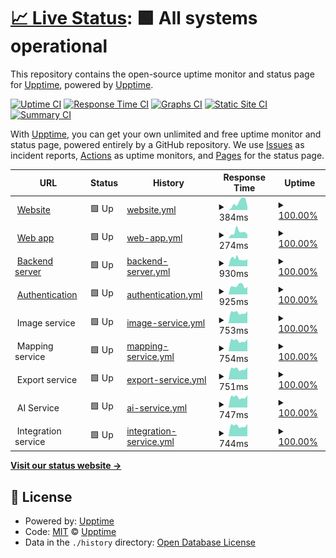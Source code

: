 # [📈 Live Status](https://upptime.github.io/upptime): <!--live status--> **🟩 All systems operational**

This repository contains the open-source uptime monitor and status page for [Upptime](https://upptime.js.org), powered by [Upptime](https://github.com/upptime/upptime).

[![Uptime CI](https://github.com/builtview/status-page/workflows/Uptime%20CI/badge.svg)](https://github.com/builtview/status-page/actions?query=workflow%3A%22Uptime+CI%22)
[![Response Time CI](https://github.com/builtview/status-page/workflows/Response%20Time%20CI/badge.svg)](https://github.com/builtview/status-page/actions?query=workflow%3A%22Response+Time+CI%22)
[![Graphs CI](https://github.com/builtview/status-page/workflows/Graphs%20CI/badge.svg)](https://github.com/builtview/status-page/actions?query=workflow%3A%22Graphs+CI%22)
[![Static Site CI](https://github.com/builtview/status-page/workflows/Static%20Site%20CI/badge.svg)](https://github.com/builtview/status-page/actions?query=workflow%3A%22Static+Site+CI%22)
[![Summary CI](https://github.com/builtview/status-page/workflows/Summary%20CI/badge.svg)](https://github.com/builtview/status-page/actions?query=workflow%3A%22Summary+CI%22)

With [Upptime](https://upptime.js.org), you can get your own unlimited and free uptime monitor and status page, powered entirely by a GitHub repository. We use [Issues](https://github.com/upptime/upptime/issues) as incident reports, [Actions](https://github.com/builtview/status-page/actions) as uptime monitors, and [Pages](https://upptime.github.io/upptime) for the status page.

<!--start: status pages-->
<!-- This summary is generated by Upptime (https://github.com/upptime/upptime) -->
<!-- Do not edit this manually, your changes will be overwritten -->
<!-- prettier-ignore -->
| URL | Status | History | Response Time | Uptime |
| --- | ------ | ------- | ------------- | ------ |
| <img alt="" src="https://icons.duckduckgo.com/ip3/builtview.com.ico" height="13"> [Website](https://builtview.com) | 🟩 Up | [website.yml](https://github.com/builtview/status-page/commits/HEAD/history/website.yml) | <details><summary><img alt="Response time graph" src="./graphs/website/response-time-week.png" height="20"> 384ms</summary><br><a href="https://builtview.github.io/status-page/history/website"><img alt="Response time 482" src="https://img.shields.io/endpoint?url=https%3A%2F%2Fraw.githubusercontent.com%2Fbuiltview%2Fstatus-page%2FHEAD%2Fapi%2Fwebsite%2Fresponse-time.json"></a><br><a href="https://builtview.github.io/status-page/history/website"><img alt="24-hour response time 201" src="https://img.shields.io/endpoint?url=https%3A%2F%2Fraw.githubusercontent.com%2Fbuiltview%2Fstatus-page%2FHEAD%2Fapi%2Fwebsite%2Fresponse-time-day.json"></a><br><a href="https://builtview.github.io/status-page/history/website"><img alt="7-day response time 384" src="https://img.shields.io/endpoint?url=https%3A%2F%2Fraw.githubusercontent.com%2Fbuiltview%2Fstatus-page%2FHEAD%2Fapi%2Fwebsite%2Fresponse-time-week.json"></a><br><a href="https://builtview.github.io/status-page/history/website"><img alt="30-day response time 482" src="https://img.shields.io/endpoint?url=https%3A%2F%2Fraw.githubusercontent.com%2Fbuiltview%2Fstatus-page%2FHEAD%2Fapi%2Fwebsite%2Fresponse-time-month.json"></a><br><a href="https://builtview.github.io/status-page/history/website"><img alt="1-year response time 482" src="https://img.shields.io/endpoint?url=https%3A%2F%2Fraw.githubusercontent.com%2Fbuiltview%2Fstatus-page%2FHEAD%2Fapi%2Fwebsite%2Fresponse-time-year.json"></a></details> | <details><summary><a href="https://builtview.github.io/status-page/history/website">100.00%</a></summary><a href="https://builtview.github.io/status-page/history/website"><img alt="All-time uptime 100.00%" src="https://img.shields.io/endpoint?url=https%3A%2F%2Fraw.githubusercontent.com%2Fbuiltview%2Fstatus-page%2FHEAD%2Fapi%2Fwebsite%2Fuptime.json"></a><br><a href="https://builtview.github.io/status-page/history/website"><img alt="24-hour uptime 100.00%" src="https://img.shields.io/endpoint?url=https%3A%2F%2Fraw.githubusercontent.com%2Fbuiltview%2Fstatus-page%2FHEAD%2Fapi%2Fwebsite%2Fuptime-day.json"></a><br><a href="https://builtview.github.io/status-page/history/website"><img alt="7-day uptime 100.00%" src="https://img.shields.io/endpoint?url=https%3A%2F%2Fraw.githubusercontent.com%2Fbuiltview%2Fstatus-page%2FHEAD%2Fapi%2Fwebsite%2Fuptime-week.json"></a><br><a href="https://builtview.github.io/status-page/history/website"><img alt="30-day uptime 100.00%" src="https://img.shields.io/endpoint?url=https%3A%2F%2Fraw.githubusercontent.com%2Fbuiltview%2Fstatus-page%2FHEAD%2Fapi%2Fwebsite%2Fuptime-month.json"></a><br><a href="https://builtview.github.io/status-page/history/website"><img alt="1-year uptime 100.00%" src="https://img.shields.io/endpoint?url=https%3A%2F%2Fraw.githubusercontent.com%2Fbuiltview%2Fstatus-page%2FHEAD%2Fapi%2Fwebsite%2Fuptime-year.json"></a></details>
| <img alt="" src="https://icons.duckduckgo.com/ip3/app.builtview.com.ico" height="13"> [Web app](https://app.builtview.com) | 🟩 Up | [web-app.yml](https://github.com/builtview/status-page/commits/HEAD/history/web-app.yml) | <details><summary><img alt="Response time graph" src="./graphs/web-app/response-time-week.png" height="20"> 274ms</summary><br><a href="https://builtview.github.io/status-page/history/web-app"><img alt="Response time 250" src="https://img.shields.io/endpoint?url=https%3A%2F%2Fraw.githubusercontent.com%2Fbuiltview%2Fstatus-page%2FHEAD%2Fapi%2Fweb-app%2Fresponse-time.json"></a><br><a href="https://builtview.github.io/status-page/history/web-app"><img alt="24-hour response time 170" src="https://img.shields.io/endpoint?url=https%3A%2F%2Fraw.githubusercontent.com%2Fbuiltview%2Fstatus-page%2FHEAD%2Fapi%2Fweb-app%2Fresponse-time-day.json"></a><br><a href="https://builtview.github.io/status-page/history/web-app"><img alt="7-day response time 274" src="https://img.shields.io/endpoint?url=https%3A%2F%2Fraw.githubusercontent.com%2Fbuiltview%2Fstatus-page%2FHEAD%2Fapi%2Fweb-app%2Fresponse-time-week.json"></a><br><a href="https://builtview.github.io/status-page/history/web-app"><img alt="30-day response time 250" src="https://img.shields.io/endpoint?url=https%3A%2F%2Fraw.githubusercontent.com%2Fbuiltview%2Fstatus-page%2FHEAD%2Fapi%2Fweb-app%2Fresponse-time-month.json"></a><br><a href="https://builtview.github.io/status-page/history/web-app"><img alt="1-year response time 250" src="https://img.shields.io/endpoint?url=https%3A%2F%2Fraw.githubusercontent.com%2Fbuiltview%2Fstatus-page%2FHEAD%2Fapi%2Fweb-app%2Fresponse-time-year.json"></a></details> | <details><summary><a href="https://builtview.github.io/status-page/history/web-app">100.00%</a></summary><a href="https://builtview.github.io/status-page/history/web-app"><img alt="All-time uptime 100.00%" src="https://img.shields.io/endpoint?url=https%3A%2F%2Fraw.githubusercontent.com%2Fbuiltview%2Fstatus-page%2FHEAD%2Fapi%2Fweb-app%2Fuptime.json"></a><br><a href="https://builtview.github.io/status-page/history/web-app"><img alt="24-hour uptime 100.00%" src="https://img.shields.io/endpoint?url=https%3A%2F%2Fraw.githubusercontent.com%2Fbuiltview%2Fstatus-page%2FHEAD%2Fapi%2Fweb-app%2Fuptime-day.json"></a><br><a href="https://builtview.github.io/status-page/history/web-app"><img alt="7-day uptime 100.00%" src="https://img.shields.io/endpoint?url=https%3A%2F%2Fraw.githubusercontent.com%2Fbuiltview%2Fstatus-page%2FHEAD%2Fapi%2Fweb-app%2Fuptime-week.json"></a><br><a href="https://builtview.github.io/status-page/history/web-app"><img alt="30-day uptime 100.00%" src="https://img.shields.io/endpoint?url=https%3A%2F%2Fraw.githubusercontent.com%2Fbuiltview%2Fstatus-page%2FHEAD%2Fapi%2Fweb-app%2Fuptime-month.json"></a><br><a href="https://builtview.github.io/status-page/history/web-app"><img alt="1-year uptime 100.00%" src="https://img.shields.io/endpoint?url=https%3A%2F%2Fraw.githubusercontent.com%2Fbuiltview%2Fstatus-page%2FHEAD%2Fapi%2Fweb-app%2Fuptime-year.json"></a></details>
| <img alt="" src="https://icons.duckduckgo.com/ip3/api.builtview.com.ico" height="13"> [Backend server](https://api.builtview.com/api/ping) | 🟩 Up | [backend-server.yml](https://github.com/builtview/status-page/commits/HEAD/history/backend-server.yml) | <details><summary><img alt="Response time graph" src="./graphs/backend-server/response-time-week.png" height="20"> 930ms</summary><br><a href="https://builtview.github.io/status-page/history/backend-server"><img alt="Response time 875" src="https://img.shields.io/endpoint?url=https%3A%2F%2Fraw.githubusercontent.com%2Fbuiltview%2Fstatus-page%2FHEAD%2Fapi%2Fbackend-server%2Fresponse-time.json"></a><br><a href="https://builtview.github.io/status-page/history/backend-server"><img alt="24-hour response time 796" src="https://img.shields.io/endpoint?url=https%3A%2F%2Fraw.githubusercontent.com%2Fbuiltview%2Fstatus-page%2FHEAD%2Fapi%2Fbackend-server%2Fresponse-time-day.json"></a><br><a href="https://builtview.github.io/status-page/history/backend-server"><img alt="7-day response time 930" src="https://img.shields.io/endpoint?url=https%3A%2F%2Fraw.githubusercontent.com%2Fbuiltview%2Fstatus-page%2FHEAD%2Fapi%2Fbackend-server%2Fresponse-time-week.json"></a><br><a href="https://builtview.github.io/status-page/history/backend-server"><img alt="30-day response time 875" src="https://img.shields.io/endpoint?url=https%3A%2F%2Fraw.githubusercontent.com%2Fbuiltview%2Fstatus-page%2FHEAD%2Fapi%2Fbackend-server%2Fresponse-time-month.json"></a><br><a href="https://builtview.github.io/status-page/history/backend-server"><img alt="1-year response time 875" src="https://img.shields.io/endpoint?url=https%3A%2F%2Fraw.githubusercontent.com%2Fbuiltview%2Fstatus-page%2FHEAD%2Fapi%2Fbackend-server%2Fresponse-time-year.json"></a></details> | <details><summary><a href="https://builtview.github.io/status-page/history/backend-server">100.00%</a></summary><a href="https://builtview.github.io/status-page/history/backend-server"><img alt="All-time uptime 99.78%" src="https://img.shields.io/endpoint?url=https%3A%2F%2Fraw.githubusercontent.com%2Fbuiltview%2Fstatus-page%2FHEAD%2Fapi%2Fbackend-server%2Fuptime.json"></a><br><a href="https://builtview.github.io/status-page/history/backend-server"><img alt="24-hour uptime 100.00%" src="https://img.shields.io/endpoint?url=https%3A%2F%2Fraw.githubusercontent.com%2Fbuiltview%2Fstatus-page%2FHEAD%2Fapi%2Fbackend-server%2Fuptime-day.json"></a><br><a href="https://builtview.github.io/status-page/history/backend-server"><img alt="7-day uptime 100.00%" src="https://img.shields.io/endpoint?url=https%3A%2F%2Fraw.githubusercontent.com%2Fbuiltview%2Fstatus-page%2FHEAD%2Fapi%2Fbackend-server%2Fuptime-week.json"></a><br><a href="https://builtview.github.io/status-page/history/backend-server"><img alt="30-day uptime 99.78%" src="https://img.shields.io/endpoint?url=https%3A%2F%2Fraw.githubusercontent.com%2Fbuiltview%2Fstatus-page%2FHEAD%2Fapi%2Fbackend-server%2Fuptime-month.json"></a><br><a href="https://builtview.github.io/status-page/history/backend-server"><img alt="1-year uptime 99.78%" src="https://img.shields.io/endpoint?url=https%3A%2F%2Fraw.githubusercontent.com%2Fbuiltview%2Fstatus-page%2FHEAD%2Fapi%2Fbackend-server%2Fuptime-year.json"></a></details>
| <img alt="" src="https://icons.duckduckgo.com/ip3/builtview.b2clogin.com.ico" height="13"> [Authentication](https://builtview.b2clogin.com/builtview.onmicrosoft.com/v2.0/.well-known/openid-configuration?p=B2C_1A_SIGNUP_SIGNIN) | 🟩 Up | [authentication.yml](https://github.com/builtview/status-page/commits/HEAD/history/authentication.yml) | <details><summary><img alt="Response time graph" src="./graphs/authentication/response-time-week.png" height="20"> 925ms</summary><br><a href="https://builtview.github.io/status-page/history/authentication"><img alt="Response time 1019" src="https://img.shields.io/endpoint?url=https%3A%2F%2Fraw.githubusercontent.com%2Fbuiltview%2Fstatus-page%2FHEAD%2Fapi%2Fauthentication%2Fresponse-time.json"></a><br><a href="https://builtview.github.io/status-page/history/authentication"><img alt="24-hour response time 825" src="https://img.shields.io/endpoint?url=https%3A%2F%2Fraw.githubusercontent.com%2Fbuiltview%2Fstatus-page%2FHEAD%2Fapi%2Fauthentication%2Fresponse-time-day.json"></a><br><a href="https://builtview.github.io/status-page/history/authentication"><img alt="7-day response time 925" src="https://img.shields.io/endpoint?url=https%3A%2F%2Fraw.githubusercontent.com%2Fbuiltview%2Fstatus-page%2FHEAD%2Fapi%2Fauthentication%2Fresponse-time-week.json"></a><br><a href="https://builtview.github.io/status-page/history/authentication"><img alt="30-day response time 1019" src="https://img.shields.io/endpoint?url=https%3A%2F%2Fraw.githubusercontent.com%2Fbuiltview%2Fstatus-page%2FHEAD%2Fapi%2Fauthentication%2Fresponse-time-month.json"></a><br><a href="https://builtview.github.io/status-page/history/authentication"><img alt="1-year response time 1019" src="https://img.shields.io/endpoint?url=https%3A%2F%2Fraw.githubusercontent.com%2Fbuiltview%2Fstatus-page%2FHEAD%2Fapi%2Fauthentication%2Fresponse-time-year.json"></a></details> | <details><summary><a href="https://builtview.github.io/status-page/history/authentication">100.00%</a></summary><a href="https://builtview.github.io/status-page/history/authentication"><img alt="All-time uptime 100.00%" src="https://img.shields.io/endpoint?url=https%3A%2F%2Fraw.githubusercontent.com%2Fbuiltview%2Fstatus-page%2FHEAD%2Fapi%2Fauthentication%2Fuptime.json"></a><br><a href="https://builtview.github.io/status-page/history/authentication"><img alt="24-hour uptime 100.00%" src="https://img.shields.io/endpoint?url=https%3A%2F%2Fraw.githubusercontent.com%2Fbuiltview%2Fstatus-page%2FHEAD%2Fapi%2Fauthentication%2Fuptime-day.json"></a><br><a href="https://builtview.github.io/status-page/history/authentication"><img alt="7-day uptime 100.00%" src="https://img.shields.io/endpoint?url=https%3A%2F%2Fraw.githubusercontent.com%2Fbuiltview%2Fstatus-page%2FHEAD%2Fapi%2Fauthentication%2Fuptime-week.json"></a><br><a href="https://builtview.github.io/status-page/history/authentication"><img alt="30-day uptime 100.00%" src="https://img.shields.io/endpoint?url=https%3A%2F%2Fraw.githubusercontent.com%2Fbuiltview%2Fstatus-page%2FHEAD%2Fapi%2Fauthentication%2Fuptime-month.json"></a><br><a href="https://builtview.github.io/status-page/history/authentication"><img alt="1-year uptime 100.00%" src="https://img.shields.io/endpoint?url=https%3A%2F%2Fraw.githubusercontent.com%2Fbuiltview%2Fstatus-page%2FHEAD%2Fapi%2Fauthentication%2Fuptime-year.json"></a></details>
| <img alt="" src="https://icons.duckduckgo.com/ip3/null.ico" height="13"> Image service | 🟩 Up | [image-service.yml](https://github.com/builtview/status-page/commits/HEAD/history/image-service.yml) | <details><summary><img alt="Response time graph" src="./graphs/image-service/response-time-week.png" height="20"> 753ms</summary><br><a href="https://builtview.github.io/status-page/history/image-service"><img alt="Response time 738" src="https://img.shields.io/endpoint?url=https%3A%2F%2Fraw.githubusercontent.com%2Fbuiltview%2Fstatus-page%2FHEAD%2Fapi%2Fimage-service%2Fresponse-time.json"></a><br><a href="https://builtview.github.io/status-page/history/image-service"><img alt="24-hour response time 850" src="https://img.shields.io/endpoint?url=https%3A%2F%2Fraw.githubusercontent.com%2Fbuiltview%2Fstatus-page%2FHEAD%2Fapi%2Fimage-service%2Fresponse-time-day.json"></a><br><a href="https://builtview.github.io/status-page/history/image-service"><img alt="7-day response time 753" src="https://img.shields.io/endpoint?url=https%3A%2F%2Fraw.githubusercontent.com%2Fbuiltview%2Fstatus-page%2FHEAD%2Fapi%2Fimage-service%2Fresponse-time-week.json"></a><br><a href="https://builtview.github.io/status-page/history/image-service"><img alt="30-day response time 738" src="https://img.shields.io/endpoint?url=https%3A%2F%2Fraw.githubusercontent.com%2Fbuiltview%2Fstatus-page%2FHEAD%2Fapi%2Fimage-service%2Fresponse-time-month.json"></a><br><a href="https://builtview.github.io/status-page/history/image-service"><img alt="1-year response time 738" src="https://img.shields.io/endpoint?url=https%3A%2F%2Fraw.githubusercontent.com%2Fbuiltview%2Fstatus-page%2FHEAD%2Fapi%2Fimage-service%2Fresponse-time-year.json"></a></details> | <details><summary><a href="https://builtview.github.io/status-page/history/image-service">100.00%</a></summary><a href="https://builtview.github.io/status-page/history/image-service"><img alt="All-time uptime 100.00%" src="https://img.shields.io/endpoint?url=https%3A%2F%2Fraw.githubusercontent.com%2Fbuiltview%2Fstatus-page%2FHEAD%2Fapi%2Fimage-service%2Fuptime.json"></a><br><a href="https://builtview.github.io/status-page/history/image-service"><img alt="24-hour uptime 100.00%" src="https://img.shields.io/endpoint?url=https%3A%2F%2Fraw.githubusercontent.com%2Fbuiltview%2Fstatus-page%2FHEAD%2Fapi%2Fimage-service%2Fuptime-day.json"></a><br><a href="https://builtview.github.io/status-page/history/image-service"><img alt="7-day uptime 100.00%" src="https://img.shields.io/endpoint?url=https%3A%2F%2Fraw.githubusercontent.com%2Fbuiltview%2Fstatus-page%2FHEAD%2Fapi%2Fimage-service%2Fuptime-week.json"></a><br><a href="https://builtview.github.io/status-page/history/image-service"><img alt="30-day uptime 100.00%" src="https://img.shields.io/endpoint?url=https%3A%2F%2Fraw.githubusercontent.com%2Fbuiltview%2Fstatus-page%2FHEAD%2Fapi%2Fimage-service%2Fuptime-month.json"></a><br><a href="https://builtview.github.io/status-page/history/image-service"><img alt="1-year uptime 100.00%" src="https://img.shields.io/endpoint?url=https%3A%2F%2Fraw.githubusercontent.com%2Fbuiltview%2Fstatus-page%2FHEAD%2Fapi%2Fimage-service%2Fuptime-year.json"></a></details>
| <img alt="" src="https://icons.duckduckgo.com/ip3/null.ico" height="13"> Mapping service | 🟩 Up | [mapping-service.yml](https://github.com/builtview/status-page/commits/HEAD/history/mapping-service.yml) | <details><summary><img alt="Response time graph" src="./graphs/mapping-service/response-time-week.png" height="20"> 754ms</summary><br><a href="https://builtview.github.io/status-page/history/mapping-service"><img alt="Response time 739" src="https://img.shields.io/endpoint?url=https%3A%2F%2Fraw.githubusercontent.com%2Fbuiltview%2Fstatus-page%2FHEAD%2Fapi%2Fmapping-service%2Fresponse-time.json"></a><br><a href="https://builtview.github.io/status-page/history/mapping-service"><img alt="24-hour response time 839" src="https://img.shields.io/endpoint?url=https%3A%2F%2Fraw.githubusercontent.com%2Fbuiltview%2Fstatus-page%2FHEAD%2Fapi%2Fmapping-service%2Fresponse-time-day.json"></a><br><a href="https://builtview.github.io/status-page/history/mapping-service"><img alt="7-day response time 754" src="https://img.shields.io/endpoint?url=https%3A%2F%2Fraw.githubusercontent.com%2Fbuiltview%2Fstatus-page%2FHEAD%2Fapi%2Fmapping-service%2Fresponse-time-week.json"></a><br><a href="https://builtview.github.io/status-page/history/mapping-service"><img alt="30-day response time 739" src="https://img.shields.io/endpoint?url=https%3A%2F%2Fraw.githubusercontent.com%2Fbuiltview%2Fstatus-page%2FHEAD%2Fapi%2Fmapping-service%2Fresponse-time-month.json"></a><br><a href="https://builtview.github.io/status-page/history/mapping-service"><img alt="1-year response time 739" src="https://img.shields.io/endpoint?url=https%3A%2F%2Fraw.githubusercontent.com%2Fbuiltview%2Fstatus-page%2FHEAD%2Fapi%2Fmapping-service%2Fresponse-time-year.json"></a></details> | <details><summary><a href="https://builtview.github.io/status-page/history/mapping-service">100.00%</a></summary><a href="https://builtview.github.io/status-page/history/mapping-service"><img alt="All-time uptime 100.00%" src="https://img.shields.io/endpoint?url=https%3A%2F%2Fraw.githubusercontent.com%2Fbuiltview%2Fstatus-page%2FHEAD%2Fapi%2Fmapping-service%2Fuptime.json"></a><br><a href="https://builtview.github.io/status-page/history/mapping-service"><img alt="24-hour uptime 100.00%" src="https://img.shields.io/endpoint?url=https%3A%2F%2Fraw.githubusercontent.com%2Fbuiltview%2Fstatus-page%2FHEAD%2Fapi%2Fmapping-service%2Fuptime-day.json"></a><br><a href="https://builtview.github.io/status-page/history/mapping-service"><img alt="7-day uptime 100.00%" src="https://img.shields.io/endpoint?url=https%3A%2F%2Fraw.githubusercontent.com%2Fbuiltview%2Fstatus-page%2FHEAD%2Fapi%2Fmapping-service%2Fuptime-week.json"></a><br><a href="https://builtview.github.io/status-page/history/mapping-service"><img alt="30-day uptime 100.00%" src="https://img.shields.io/endpoint?url=https%3A%2F%2Fraw.githubusercontent.com%2Fbuiltview%2Fstatus-page%2FHEAD%2Fapi%2Fmapping-service%2Fuptime-month.json"></a><br><a href="https://builtview.github.io/status-page/history/mapping-service"><img alt="1-year uptime 100.00%" src="https://img.shields.io/endpoint?url=https%3A%2F%2Fraw.githubusercontent.com%2Fbuiltview%2Fstatus-page%2FHEAD%2Fapi%2Fmapping-service%2Fuptime-year.json"></a></details>
| <img alt="" src="https://icons.duckduckgo.com/ip3/null.ico" height="13"> Export service | 🟩 Up | [export-service.yml](https://github.com/builtview/status-page/commits/HEAD/history/export-service.yml) | <details><summary><img alt="Response time graph" src="./graphs/export-service/response-time-week.png" height="20"> 751ms</summary><br><a href="https://builtview.github.io/status-page/history/export-service"><img alt="Response time 739" src="https://img.shields.io/endpoint?url=https%3A%2F%2Fraw.githubusercontent.com%2Fbuiltview%2Fstatus-page%2FHEAD%2Fapi%2Fexport-service%2Fresponse-time.json"></a><br><a href="https://builtview.github.io/status-page/history/export-service"><img alt="24-hour response time 863" src="https://img.shields.io/endpoint?url=https%3A%2F%2Fraw.githubusercontent.com%2Fbuiltview%2Fstatus-page%2FHEAD%2Fapi%2Fexport-service%2Fresponse-time-day.json"></a><br><a href="https://builtview.github.io/status-page/history/export-service"><img alt="7-day response time 751" src="https://img.shields.io/endpoint?url=https%3A%2F%2Fraw.githubusercontent.com%2Fbuiltview%2Fstatus-page%2FHEAD%2Fapi%2Fexport-service%2Fresponse-time-week.json"></a><br><a href="https://builtview.github.io/status-page/history/export-service"><img alt="30-day response time 739" src="https://img.shields.io/endpoint?url=https%3A%2F%2Fraw.githubusercontent.com%2Fbuiltview%2Fstatus-page%2FHEAD%2Fapi%2Fexport-service%2Fresponse-time-month.json"></a><br><a href="https://builtview.github.io/status-page/history/export-service"><img alt="1-year response time 739" src="https://img.shields.io/endpoint?url=https%3A%2F%2Fraw.githubusercontent.com%2Fbuiltview%2Fstatus-page%2FHEAD%2Fapi%2Fexport-service%2Fresponse-time-year.json"></a></details> | <details><summary><a href="https://builtview.github.io/status-page/history/export-service">100.00%</a></summary><a href="https://builtview.github.io/status-page/history/export-service"><img alt="All-time uptime 100.00%" src="https://img.shields.io/endpoint?url=https%3A%2F%2Fraw.githubusercontent.com%2Fbuiltview%2Fstatus-page%2FHEAD%2Fapi%2Fexport-service%2Fuptime.json"></a><br><a href="https://builtview.github.io/status-page/history/export-service"><img alt="24-hour uptime 100.00%" src="https://img.shields.io/endpoint?url=https%3A%2F%2Fraw.githubusercontent.com%2Fbuiltview%2Fstatus-page%2FHEAD%2Fapi%2Fexport-service%2Fuptime-day.json"></a><br><a href="https://builtview.github.io/status-page/history/export-service"><img alt="7-day uptime 100.00%" src="https://img.shields.io/endpoint?url=https%3A%2F%2Fraw.githubusercontent.com%2Fbuiltview%2Fstatus-page%2FHEAD%2Fapi%2Fexport-service%2Fuptime-week.json"></a><br><a href="https://builtview.github.io/status-page/history/export-service"><img alt="30-day uptime 100.00%" src="https://img.shields.io/endpoint?url=https%3A%2F%2Fraw.githubusercontent.com%2Fbuiltview%2Fstatus-page%2FHEAD%2Fapi%2Fexport-service%2Fuptime-month.json"></a><br><a href="https://builtview.github.io/status-page/history/export-service"><img alt="1-year uptime 100.00%" src="https://img.shields.io/endpoint?url=https%3A%2F%2Fraw.githubusercontent.com%2Fbuiltview%2Fstatus-page%2FHEAD%2Fapi%2Fexport-service%2Fuptime-year.json"></a></details>
| <img alt="" src="https://icons.duckduckgo.com/ip3/null.ico" height="13"> AI Service | 🟩 Up | [ai-service.yml](https://github.com/builtview/status-page/commits/HEAD/history/ai-service.yml) | <details><summary><img alt="Response time graph" src="./graphs/ai-service/response-time-week.png" height="20"> 747ms</summary><br><a href="https://builtview.github.io/status-page/history/ai-service"><img alt="Response time 798" src="https://img.shields.io/endpoint?url=https%3A%2F%2Fraw.githubusercontent.com%2Fbuiltview%2Fstatus-page%2FHEAD%2Fapi%2Fai-service%2Fresponse-time.json"></a><br><a href="https://builtview.github.io/status-page/history/ai-service"><img alt="24-hour response time 861" src="https://img.shields.io/endpoint?url=https%3A%2F%2Fraw.githubusercontent.com%2Fbuiltview%2Fstatus-page%2FHEAD%2Fapi%2Fai-service%2Fresponse-time-day.json"></a><br><a href="https://builtview.github.io/status-page/history/ai-service"><img alt="7-day response time 747" src="https://img.shields.io/endpoint?url=https%3A%2F%2Fraw.githubusercontent.com%2Fbuiltview%2Fstatus-page%2FHEAD%2Fapi%2Fai-service%2Fresponse-time-week.json"></a><br><a href="https://builtview.github.io/status-page/history/ai-service"><img alt="30-day response time 798" src="https://img.shields.io/endpoint?url=https%3A%2F%2Fraw.githubusercontent.com%2Fbuiltview%2Fstatus-page%2FHEAD%2Fapi%2Fai-service%2Fresponse-time-month.json"></a><br><a href="https://builtview.github.io/status-page/history/ai-service"><img alt="1-year response time 798" src="https://img.shields.io/endpoint?url=https%3A%2F%2Fraw.githubusercontent.com%2Fbuiltview%2Fstatus-page%2FHEAD%2Fapi%2Fai-service%2Fresponse-time-year.json"></a></details> | <details><summary><a href="https://builtview.github.io/status-page/history/ai-service">100.00%</a></summary><a href="https://builtview.github.io/status-page/history/ai-service"><img alt="All-time uptime 100.00%" src="https://img.shields.io/endpoint?url=https%3A%2F%2Fraw.githubusercontent.com%2Fbuiltview%2Fstatus-page%2FHEAD%2Fapi%2Fai-service%2Fuptime.json"></a><br><a href="https://builtview.github.io/status-page/history/ai-service"><img alt="24-hour uptime 100.00%" src="https://img.shields.io/endpoint?url=https%3A%2F%2Fraw.githubusercontent.com%2Fbuiltview%2Fstatus-page%2FHEAD%2Fapi%2Fai-service%2Fuptime-day.json"></a><br><a href="https://builtview.github.io/status-page/history/ai-service"><img alt="7-day uptime 100.00%" src="https://img.shields.io/endpoint?url=https%3A%2F%2Fraw.githubusercontent.com%2Fbuiltview%2Fstatus-page%2FHEAD%2Fapi%2Fai-service%2Fuptime-week.json"></a><br><a href="https://builtview.github.io/status-page/history/ai-service"><img alt="30-day uptime 100.00%" src="https://img.shields.io/endpoint?url=https%3A%2F%2Fraw.githubusercontent.com%2Fbuiltview%2Fstatus-page%2FHEAD%2Fapi%2Fai-service%2Fuptime-month.json"></a><br><a href="https://builtview.github.io/status-page/history/ai-service"><img alt="1-year uptime 100.00%" src="https://img.shields.io/endpoint?url=https%3A%2F%2Fraw.githubusercontent.com%2Fbuiltview%2Fstatus-page%2FHEAD%2Fapi%2Fai-service%2Fuptime-year.json"></a></details>
| <img alt="" src="https://icons.duckduckgo.com/ip3/null.ico" height="13"> Integration service | 🟩 Up | [integration-service.yml](https://github.com/builtview/status-page/commits/HEAD/history/integration-service.yml) | <details><summary><img alt="Response time graph" src="./graphs/integration-service/response-time-week.png" height="20"> 744ms</summary><br><a href="https://builtview.github.io/status-page/history/integration-service"><img alt="Response time 738" src="https://img.shields.io/endpoint?url=https%3A%2F%2Fraw.githubusercontent.com%2Fbuiltview%2Fstatus-page%2FHEAD%2Fapi%2Fintegration-service%2Fresponse-time.json"></a><br><a href="https://builtview.github.io/status-page/history/integration-service"><img alt="24-hour response time 865" src="https://img.shields.io/endpoint?url=https%3A%2F%2Fraw.githubusercontent.com%2Fbuiltview%2Fstatus-page%2FHEAD%2Fapi%2Fintegration-service%2Fresponse-time-day.json"></a><br><a href="https://builtview.github.io/status-page/history/integration-service"><img alt="7-day response time 744" src="https://img.shields.io/endpoint?url=https%3A%2F%2Fraw.githubusercontent.com%2Fbuiltview%2Fstatus-page%2FHEAD%2Fapi%2Fintegration-service%2Fresponse-time-week.json"></a><br><a href="https://builtview.github.io/status-page/history/integration-service"><img alt="30-day response time 738" src="https://img.shields.io/endpoint?url=https%3A%2F%2Fraw.githubusercontent.com%2Fbuiltview%2Fstatus-page%2FHEAD%2Fapi%2Fintegration-service%2Fresponse-time-month.json"></a><br><a href="https://builtview.github.io/status-page/history/integration-service"><img alt="1-year response time 738" src="https://img.shields.io/endpoint?url=https%3A%2F%2Fraw.githubusercontent.com%2Fbuiltview%2Fstatus-page%2FHEAD%2Fapi%2Fintegration-service%2Fresponse-time-year.json"></a></details> | <details><summary><a href="https://builtview.github.io/status-page/history/integration-service">100.00%</a></summary><a href="https://builtview.github.io/status-page/history/integration-service"><img alt="All-time uptime 100.00%" src="https://img.shields.io/endpoint?url=https%3A%2F%2Fraw.githubusercontent.com%2Fbuiltview%2Fstatus-page%2FHEAD%2Fapi%2Fintegration-service%2Fuptime.json"></a><br><a href="https://builtview.github.io/status-page/history/integration-service"><img alt="24-hour uptime 100.00%" src="https://img.shields.io/endpoint?url=https%3A%2F%2Fraw.githubusercontent.com%2Fbuiltview%2Fstatus-page%2FHEAD%2Fapi%2Fintegration-service%2Fuptime-day.json"></a><br><a href="https://builtview.github.io/status-page/history/integration-service"><img alt="7-day uptime 100.00%" src="https://img.shields.io/endpoint?url=https%3A%2F%2Fraw.githubusercontent.com%2Fbuiltview%2Fstatus-page%2FHEAD%2Fapi%2Fintegration-service%2Fuptime-week.json"></a><br><a href="https://builtview.github.io/status-page/history/integration-service"><img alt="30-day uptime 100.00%" src="https://img.shields.io/endpoint?url=https%3A%2F%2Fraw.githubusercontent.com%2Fbuiltview%2Fstatus-page%2FHEAD%2Fapi%2Fintegration-service%2Fuptime-month.json"></a><br><a href="https://builtview.github.io/status-page/history/integration-service"><img alt="1-year uptime 100.00%" src="https://img.shields.io/endpoint?url=https%3A%2F%2Fraw.githubusercontent.com%2Fbuiltview%2Fstatus-page%2FHEAD%2Fapi%2Fintegration-service%2Fuptime-year.json"></a></details>

<!--end: status pages-->

[**Visit our status website →**](https://upptime.github.io/upptime)

## 📄 License

- Powered by: [Upptime](https://github.com/upptime/upptime)
- Code: [MIT](./LICENSE) © [Upptime](https://upptime.js.org)
- Data in the `./history` directory: [Open Database License](https://opendatacommons.org/licenses/odbl/1-0/)
